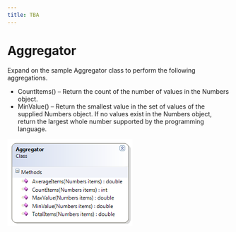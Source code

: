 ```yaml
---
title: TBA
---
```

# Aggregator

Expand on the sample Aggregator class to perform the following aggregations.

* CountItems() – Return the count of the number of values in the Numbers object.
* MinValue() – Return the smallest value in the set of values of the supplied Numbers object. If no values exist in the Numbers object, return the largest whole number supported by the programming language.

![](J-Aggregator-2.png)
